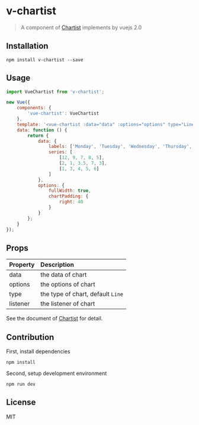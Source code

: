 # v-chartist
> A component of [Chartist](https://gionkunz.github.io/chartist-js) implements by vuejs 2.0

## Installation
```
npm install v-chartist --save
```

## Usage
``` javascript
import VueChartist from 'v-chartist';

new Vue({
    components: {
        'vue-chartist': VueChartist
    },
    template: '<vue-chartist :data="data" :options="options" type="Line"></vue-chartist>',
    data: function () {
        return {
            data: {
                labels: ['Monday', 'Tuesday', 'Wednesday', 'Thursday', 'Friday'],
                series: [
                    [12, 9, 7, 8, 5],
                    [2, 1, 3.5, 7, 3],
                    [1, 3, 4, 5, 6]
                ]
            },
            options: {
                fullWidth: true,
                chartPadding: {
                    right: 40
                }
            }
        };
    }
});
```

## Props
| Property | Description |
|:--|:--|
| data | the data of chart |
| options | the options of chart |
| type | the type of chart, default `Line` |
| listener| the listener of chart |
See the document of [Chartist](https://gionkunz.github.io/chartist-js/api-documentation.html) for detail.

## Contribution
First, install dependencies
```
npm install
```
Second, setup development environment
```
npm run dev
```

## License
MIT
